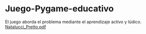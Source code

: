 # Juego-Pygame-educativo
El juego aborda el problema mediante el aprendizaje activo y lúdico.
[Natalucci_Pretto.pdf](https://github.com/greents443/Juego-Pygame-educativo/blob/main/Natalucci_Pretto.pdf)
